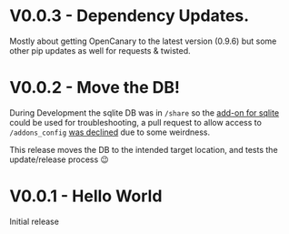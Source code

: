 # V0.0.3 - Dependency Updates.

Mostly about getting OpenCanary to the latest version (0.9.6) but some other pip updates as well for requests & twisted.

# V0.0.2 - Move the DB!

During Development the sqlite DB was in `/share` so the [add-on for sqlite](https://github.com/hassio-addons/addon-sqlite-web) could be used for troubleshooting, a pull request to allow access to `/addons_config` [was declined](https://github.com/hassio-addons/addon-sqlite-web/pull/313) due to some weirdness.

This release moves the DB to the intended target location, and tests the update/release process 😉

# V0.0.1 - Hello World
Initial release
